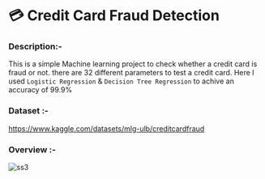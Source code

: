 # 💳 Credit Card Fraud Detection

### Description:-
This is a simple Machine learning project to check whether a credit card is fraud or not. there are 32 different parameters to test a credit card. Here I used `Logistic Regression` & `Decision Tree Regression` to achive an accuracy of 99.9%

### Dataset :-
https://www.kaggle.com/datasets/mlg-ulb/creditcardfraud

### Overview :-

![ss3](https://user-images.githubusercontent.com/105111251/219034427-ba50b1d4-9a9b-40d1-b0c8-cc073e8be1a3.jpg)

